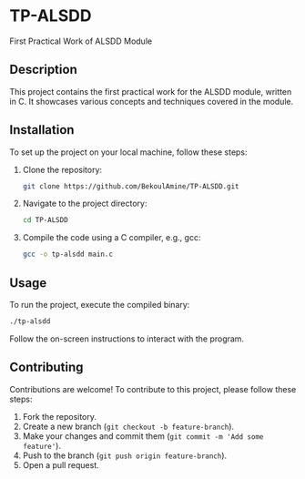 # TP-ALSDD

First Practical Work of ALSDD Module

## Description
This project contains the first practical work for the ALSDD module, written in C. It showcases various concepts and techniques covered in the module.

## Installation
To set up the project on your local machine, follow these steps:
1. Clone the repository:
   ```sh
   git clone https://github.com/BekoulAmine/TP-ALSDD.git
   ```
2. Navigate to the project directory:
   ```sh
   cd TP-ALSDD
   ```
3. Compile the code using a C compiler, e.g., gcc:
   ```sh
   gcc -o tp-alsdd main.c
   ```

## Usage
To run the project, execute the compiled binary:
```sh
./tp-alsdd
```
Follow the on-screen instructions to interact with the program.

## Contributing
Contributions are welcome! To contribute to this project, please follow these steps:
1. Fork the repository.
2. Create a new branch (`git checkout -b feature-branch`).
3. Make your changes and commit them (`git commit -m 'Add some feature'`).
4. Push to the branch (`git push origin feature-branch`).
5. Open a pull request.
